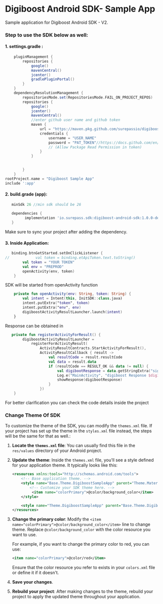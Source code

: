 # Digiboost Android SDK- Sample App

Sample application for Digiboost Android SDK - V2.
### Step to use the SDK below as well:
#### 1. settings.gradle :
```gradle
    pluginManagement {
        repositories {
            google()
            mavenCentral()
            jcenter()
            gradlePluginPortal()
        }
    }
    dependencyResolutionManagement {
        repositoriesMode.set(RepositoriesMode.FAIL_ON_PROJECT_REPOS)
        repositories {
            google()
            jcenter()
            mavenCentral()
            //enter github user name and github token
            maven {
                url = "https://maven.pkg.github.com/surepassio/digiboost-sample-app"
                credentials {
                    username = "USER_NAME"
                    password = "PAT_TOKEN"//https://docs.github.com/en/github/authenticating-to-github/keeping-your-account-and-data-secure/creating-a-personal-access-token
                    // (Allow Package Read Permission in token)
                }
            }
    
    
        }
    }
rootProject.name = "Digiboost Sample App"
include ':app'
```

#### 2. build.grade (app):
```groovy
   minSdk 26 //min sdk should be 26
   
   dependencies {
         implementation 'io.surepass.sdk:digiboost-android-sdk:1.0.0-dev'
   }
```
Make sure to sync your project after adding the dependency.
#### 3. Inside Application:
```kotlin
   binding.btnGetStarted.setOnClickListener {
//            val token = binding.etApiToken.text.toString()
        val token = "YOUR TOKEN"
        val env = "PREPROD"
        openActivity(env, token)
    }
```
SDK will be started from openActivity function
```kotlin 
    private fun openActivity(env: String, token: String) {
        val intent = Intent(this, InitSDK::class.java)
        intent.putExtra("token", token)
        intent.putExtra("env", env)
        digiboostActivityResultLauncher.launch(intent)
    }
```
Response can be obtained in 
```kotlin 
   private fun registerActivityForResult() {
        digiboostActivityResultLauncher =
            registerForActivityResult(
                ActivityResultContracts.StartActivityForResult(),
                ActivityResultCallback { result ->
                    val resultCode = result.resultCode
                    val data = result.data
                    if (resultCode == RESULT_OK && data != null) {
                        val digibootResponse = data.getStringExtra("signedResponse")
                        Log.e("MainActivity", "digiboost Response $digibootResponse")
                        showResponse(digibootResponse)
                    }
                })
    }
```
For better clarification you can check the code details inside the project

### Change Theme Of SDK

To customize the theme of the SDK, you can modify the `themes.xml` file. If your project has set up the theme in the `styles.xml` file instead, the steps will be the same for that as well.:

1. **Locate the `themes.xml` file**:
   You can usually find this file in the `res/values` directory of your Android project.

2. **Update the theme**:
   Inside the `themes.xml` file, you'll see a style defined for your application theme. It typically looks like this:

   ```xml
   <resources xmlns:tools="http://schemas.android.com/tools">
       <!-- Base application theme. -->
       <style name="Base.Theme.DigiboostSampleApp" parent="Theme.Material3.DayNight.NoActionBar">
           <!-- Customize your SDK theme here. -->
            <item name="colorPrimary">@color/background_color</item>
       </style>

       <style name="Theme.DigiboostSampleApp" parent="Base.Theme.DigiboostSampleApp" />
   </resources>
   ```

3. **Change the primary color**:
   Modify the `<item name="colorPrimary">@color/background_color</item>` line to change theme. Replace `@color/background_color` with the color resource you want to use.

   For example, if you want to change the primary color to red, you can use:

   ```xml
   <item name="colorPrimary">@color/red</item>
   ```

   Ensure that the color resource you refer to exists in your `colors.xml` file or define it if it doesn't.

4. **Save your changes**.

5. **Rebuild your project**:
   After making changes to the theme, rebuild your project to apply the updated theme throughout your application.
